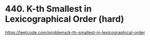 # 440. K-th Smallest in Lexicographical Order (hard)

https://leetcode.com/problems/k-th-smallest-in-lexicographical-order
